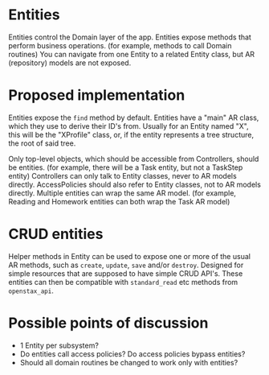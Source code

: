 # Entities
Entities control the Domain layer of the app.
Entities expose methods that perform business operations.
(for example, methods to call Domain routines)
You can navigate from one Entity to a related Entity class,
but AR (repository) models are not exposed.

# Proposed implementation
Entities expose the `find` method by default.
Entities have a "main" AR class, which they use to derive their ID's from.
Usually for an Entity named "X", this will be the "XProfile" class,
or, if the entity represents a tree structure, the root of said tree.

Only top-level objects, which should be accessible from Controllers, should be entities.
(for example, there will be a Task entity, but not a TaskStep entity)
Controllers can only talk to Entity classes, never to AR models directly.
AccessPolicies should also refer to Entity classes, not to AR models directly.
Multiple entities can wrap the same AR model.
(for example, Reading and Homework entities can both wrap the Task AR model)

# CRUD entities
Helper methods in Entity can be used to expose one or more of the usual AR methods,
such as `create`, `update`, `save` and/or `destroy`.
Designed for simple resources that are supposed to have simple CRUD API's.
These entities can then be compatible with `standard_read` etc methods from `openstax_api`.

# Possible points of discussion
- 1 Entity per subsystem?
- Do entities call access policies? Do access policies bypass entities? 
- Should all domain routines be changed to work only with entities?
